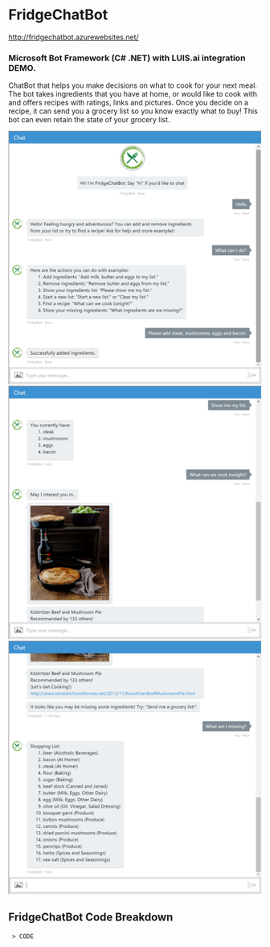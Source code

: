 #  FridgeChatBot
http://fridgechatbot.azurewebsites.net/

### Microsoft Bot Framework (C# .NET) with LUIS.ai integration DEMO.

ChatBot that helps you make decisions on what to cook for your next meal. The bot takes ingredients that you have at home, or would like to cook with and offers recipes with ratings, links and pictures. Once you decide on a recipe, it can send you a grocery list so you know exactly what to buy! This bot can even retain the state of your grocery list.

![Chat1](Images/Chat1.png)
![Chat2](Images/Chat2.png)
![Chat3](Images/Chat3.png)

## FridgeChatBot Code Breakdown


 ```
  > CODE
 ````
